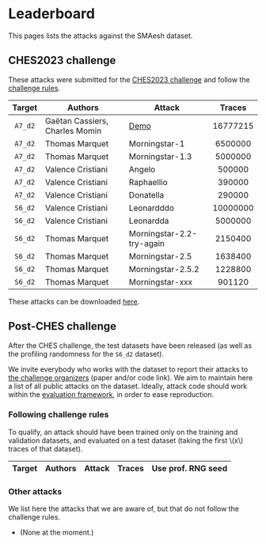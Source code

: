 
# Leaderboard


This pages lists the attacks against the SMAesh dataset.


## CHES2023 challenge

These attacks were submitted for the [CHES2023 challenge](https://ches.iacr.org/2023/challenge.php) and follow the [challenge rules](./rules.md).

| Target | Authors | Attack | Traces |
| :----: | ------- | ------ | :----: |
| `A7_d2` | Gaëtan Cassiers, Charles Momin | [Demo](https://github.com/simple-crypto/SMAesh-challenge) | 16777215 |
| `A7_d2` | Thomas Marquet | Morningstar-1 | 6500000 |
| `A7_d2` | Thomas Marquet | Morningstar-1.3 | 5000000 |
| `A7_d2` | Valence Cristiani | Angelo | 500000 |
| `A7_d2` | Valence Cristiani | Raphaellio | 390000 |
| `A7_d2` | Valence Cristiani | Donatella | 290000 |
| `S6_d2` | Valence Cristiani | Leonardddo | 10000000 |
| `S6_d2` | Valence Cristiani | Leonardda | 5000000 |
| `S6_d2` | Thomas Marquet | Morningstar-2.2-try-again | 2150400 |
| `S6_d2` | Thomas Marquet | Morningstar-2.5 | 1638400 |
| `S6_d2` | Thomas Marquet | Morningstar-2.5.2 | 1228800 |
| `S6_d2` | Thomas Marquet | Morningstar-xxx | 901120 |

These attacks can be downloaded [here](https://github.com/simple-crypto/SMAesH-challenge-submissions).

## Post-CHES challenge

After the CHES challenge, the test datasets have been released (as well as the profiling randomness for the `S6_d2` dataset).

We invite everybody who works with the dataset to report their attacks to [the challenge organizers](mailto:info@simple-crypto.dev) (paper and/or code link). We aim to maintain here a list of all public attacks on the dataset.
Ideally, attack code should work within the [evaluation framework](./framework.md), in order to ease reproduction.

### Following challenge rules

To qualify, an attack should have been trained only on the training and validation datasets, and evaluated on a test dataset (taking the first \\(x\\) traces of that dataset).

| Target | Authors | Attack | Traces | Use prof. RNG seed |
| :----: | ------- | ------ | :----: | :----------------: |

### Other attacks

We list here the attacks that we are aware of, but that do not follow the challenge rules.

- (None at the moment.)
